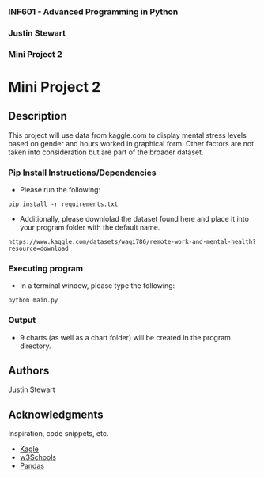### INF601 - Advanced Programming in Python
### Justin Stewart
### Mini Project 2

# Mini Project 2

## Description
This project will use data from kaggle.com to display mental stress levels based on gender and hours worked in graphical form. Other factors are not taken into consideration but are part of the broader dataset.


### Pip Install Instructions/Dependencies

* Please run the following:
```
pip install -r requirements.txt
```
* Additionally, please downlolad the dataset found here and place it into your program folder with the default name.
```
https://www.kaggle.com/datasets/waqi786/remote-work-and-mental-health?resource=download
```


### Executing program

* In a terminal window, please type the following:
```
python main.py
```

### Output
* 9 charts (as well as a chart folder) will be created in the program directory.

## Authors
Justin Stewart

## Acknowledgments

Inspiration, code snippets, etc.
* [Kagle](https://www.kaggle.com/datasets/waqi786/remote-work-and-mental-health?resource=download)
* [w3Schools](https://www.w3schools.com/python/ref_func_zip.asp)
* [Pandas](https://pandas.pydata.org/docs/user_guide/visualization.html#visualization-barplot)


